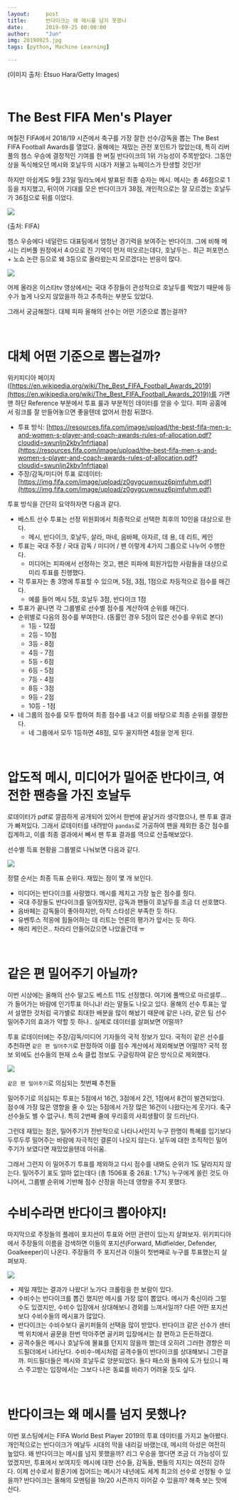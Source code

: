 ```yaml
---
layout:     post
title:      반다이크는 왜 메시를 넘지 못했나
date:       2019-09-25 00:00:00
author:     "Jun"
img: 20190925.jpg
tags: [python, Machine Learning]

---
```

(이미지 출처: Etsuo Hara/Getty Images)

<br>

# The Best FIFA Men's Player

며칠전 FIFA에서 2018/19 시즌에서 축구를 가장 잘한 선수/감독을 뽑는 The Best FIFA Football Awards를 열었다. 올해에는 재밌는 관전 포인트가 많았는데, 특히 리버풀의 챔스 우승에 결정적인 기여를 한 버질 반다이크의 1위 가능성이 주목받았다. 그동안 상을 독식해오던 메시와 호날두의 시대가 저물고 뉴페이스가 탄생할 것인가!

하지만 아쉽게도 9월 23일 밀라노에서 발표된 최종 승자는 메시. 메시는 총 46점으로 1등을 차지했고, 뒤이어 기대를 모은 반다이크가 38점, 개인적으로는 잘 모르겠는 호날두가 36점으로 뒤를 이었다.

![](../assets/materials/20190925/result.png)

(출처: FIFA)

챔스 우승에다 네덜란드 대표팀에서 엄청난 경기력을 보여주는 반다이크. 그에 비해 메시는 리버풀 원정에서 4:0으로 진 기억이 먼저 떠오르는데다, 호날두는.. 최근 퍼포먼스 + 노쇼 논란 등으로 왜 3등으로 올라왔는지 모르겠다는 반응이 많다. 

![](../assets/materials/20190925/estar.png)

어제 올라온 이스타tv 영상에서는 국대 주장들이 관성적으로 호날두를 찍었기 때문에 등수가 높게 나오지 않았을까 하고 추측하는 부분도 있었다.

그래서 궁금해졌다. 대체 피파 올해의 선수는 어떤 기준으로 뽑는걸까?

<br>

# 대체 어떤 기준으로 뽑는걸까?

위키피디아 페이지 ([https://en.wikipedia.org/wiki/The_Best_FIFA_Football_Awards_2019](https://en.wikipedia.org/wiki/The_Best_FIFA_Football_Awards_2019))를 가면 맨 하단 Reference 부분에서 투표 룰과 부분적인 데이터를 얻을 수 있다. 피파 공홈에서 링크를 잘 만들어놓으면 좋을텐데 없어서 한참 뒤졌다.

- 투표 방식: [https://resources.fifa.com/image/upload/the-best-fifa-men-s-and-women-s-player-and-coach-awards-rules-of-allocation.pdf?cloudid=swunljn2kbv1nfrtjapa](https://resources.fifa.com/image/upload/the-best-fifa-men-s-and-women-s-player-and-coach-awards-rules-of-allocation.pdf?cloudid=swunljn2kbv1nfrtjapa)
- 주장/감독/미디어 투표 로데이터: [https://img.fifa.com/image/upload/z0gygcuwnxuz6pimfuhm.pdf](https://img.fifa.com/image/upload/z0gygcuwnxuz6pimfuhm.pdf)

투표 방식을 간단히 요약하자면 다음과 같다.

- 베스트 선수 투표는 선정 위원회에서 최종적으로 선택한 최후의 10인을 대상으로 한다.
    - 메시, 반다이크, 호날두, 살라, 마네, 음바페, 아자르, 데 용, 데 리트, 케인
- 투표는 국대 주장 / 국대 감독 / 미디어 / 팬 이렇게 4가지 그룹으로 나누어 수행한다.
    - 미디어는 피파에서 선정하는 것고, 팬은 피파에 회원가입한 사람들을 대상으로 미리 투표를 진행했다.
- 각 투표자는 총 3명에 투표할 수 있으며, 5점, 3점, 1점으로 차등적으로 점수를 매긴다.
    - 예를 들어 메시 5점, 호날두 3점, 반다이크 1점
- 투표가 끝나면 각 그룹별로 선수별 점수를 계산하여 순위를 매긴다.
- 순위별로 다음의 점수를 부여한다. (동률인 경우 5점이 많은 선수를 우위로 본다)
    - 1등 - 12점
    - 2등 - 10점
    - 3등 - 8점
    - 4등 - 7점
    - 5등 - 6점
    - 6등 - 5점
    - 7등 - 4점
    - 8등 - 3점
    - 9등 - 2점
    - 10등 - 1점
- 네 그룹의 점수를 모두 합하여 최종 점수를 내고 이를 바탕으로 최종 순위를 결정한다.
    - 네 그룹에서 모두 1등하면 48점, 모두 꼴지하면 4점을 얻게 된다.
<br>

# 압도적 메시, 미디어가 밀어준 반다이크, 여전한 팬층을 가진 호날두

로데이터가 pdf로 깔끔하게 공개되어 있어서 한번에 끝날거라 생각했으나, 팬 투표 결과가 빠져있다. 그래서 로데이터를 내려받아 `pandas`로 가공하여 팬을 제외한 중간 점수를 집계하고, 이를 최종 결과에서 빼서 팬 투표 결과를 역으로 산출해보았다.

선수별 득표 현황을 그룹별로 나눠보면 다음과 같다.

![](../assets/materials/20190925/votes_by_groups.png)

정렬 순서는 최종 득표 순위다. 재밌는 점이 몇 개 보인다.

- 미디어는 반다이크를 사랑했다. 메시를 제치고 가장 높은 점수를 줬다.
- 국대 주장들도 반다이크를 밀어줬지만, 감독과 팬들이 호날두를 조금 더 선호했다.
- 음바페는 감독들이 좋아하지만, 아직 스타성은 부족한 듯 하다.
- 유벤투스 적응에 힘들어하는 데 리트는 언론의 평가가 앞서는 듯 하다.
- 해리 케인은.. 차라리 안들어갔으면 나았을건데 ㅠ
<br>

# 같은 편 밀어주기 아닐까?

이번 시상에는 올해의 선수 말고도 베스트 11도 선정했다. 여기에 풀백으로 마르셀루...가 들어가는 바람에 인기투표 아니냐! 라는 말들도 나오고 있다. 올해의 선수 투표는 앞서 설명한 것처럼 국가별로 최대한 배분을 많이 해놨기 때문에 같은 나라, 같은 팀 선수 밀어주기의 효과가 약할 듯 하나.. 실제로 데이터를 살펴보면 어떨까?

투표 로데이터에는 주장/감독/미디어 기자들의 국적 정보가 있다. 국적이 같은 선수를 추천하면 `같은 편 밀어주기`로 판정하여 이를 점수 계산에서 제외해보면 어떨까? 국적 정보 외에도 선수들의 현재 소속 클럽 정보도 구글링하여 같은 방식으로 제외했다. 

![](../assets/materials/20190925/bias_votes.png)

`같은 편 밀어주기`로 의심되는 첫번째 추천들

밀어주기로 의심되는 투표는 5점에서 16건, 3점에서 2건, 1점에서 8건이 발견되었다. 점수에 가장 많은 영향을 줄 수 있는 5점에서 가장 많은 16건이 나왔다는게 웃기다. 축구선수들도 별 수 없구나. 특히 2번째 줄에 우리흥의 사회생활이 잘 드러난다.

그런데 재밌는 점은, 밀어주기가 전반적으로 나타나서인지 누구 한명이 특혜를 입기보다 두루두루 밀어주는 바람에 자극적인 결론이 나오지 않는다. 날두에 대한 조직적인 밀어주기가 보였다면 재밌었을텐데 아쉬움.

그래서 그런지 이 밀어주기 투표를 제외하고 다시 점수를 내봐도 순위가 1도 달라지지 않는다. 밀어주기 표도 얼마 없는데다 (총 1506표 중 26표: 1.7%) 누구에게 쏠린 것도 아니어서, 그룹별 순위에 기반해 점수 산정을 하는데 영향을 주지 못했다. 
<br>

# 수비수라면 반다이크 뽑아야지!

마지막으로 주장들의 플레이 포지션이 투표와 어떤 관련이 있는지 살펴보자. 위키피디아에서 주장들의 이름을 검색하면 이들의 포지션(Forward, Midfielder, Defender, Goalkeeper)이 나온다. 주장들의 주 포지션과 이들이 첫번째로 누구를 투표했는지 살펴보자.

![](../assets/materials/20190925/votes_by_positions.png)

- 제일 재밌는 결과가 나왔다! 노가다 크롤링을 한 보람이 있다.
- 수비수는 반다이크를 뽑긴 했지만 메시를 가장 많이 뽑았다. 메시가 축신이라 그럴수도 있겠지만, 수비수 입장에서 상대해보니 경외를 느껴서일까? 다른 어떤 포지션보다 수비수들의 메시표가 많았다.
- 반다이크는 수비수보다 골키퍼들의 선택을 많이 받았다. 반다이크 같은 선수가 센터백 위치에서 골문을 한번 막아주면 골키퍼 입장에서는 참 편하고 든든하겠다.
- 공격수들은 메시나 호날두에 몰표를 던지지 않을까 했는데 오히려 그러한 경향은 미드필더에서 나타난다. 수비수-메시처럼 공격수들이 반다이크를 상대해보니 그런걸까. 미드필더들은 메시와 호날두로 양분되었다. 둘다 패스와 돌파에 도가 텄으니 패스 주고받는 입장에서는 그보다 나은 동료를 바라기 어려울 듯도 싶다.

<br>

# 반다이크는 왜 메시를 넘지 못했나?

이번 포스팅에서는 FIFA World Best Player 2019의 투표 데이터를 가지고 놀아봤다. 개인적으로는 반다이크가 메날두 시대의 막을 내리길 바랬는데, 메시의 아성은 여전히 높았다. 왜 반다이크는 메시를 넘지 못했을까? 리그 우승을 했다면 조금 더 가능성이 있었겠지만, 투표에서 보여지듯 메시에 대한 선수들, 감독들, 팬들의 지지는 여전히 강하다. 이제 선수로서 황혼기에 접어드는 메시가 내년에도 세계 최고의 선수로 선정될 수 있을까? 반다이크는 올해의 모멘텀을 19/20 시즌까지 이어갈 수 있을까? 해축 보는 맛에 산다.
